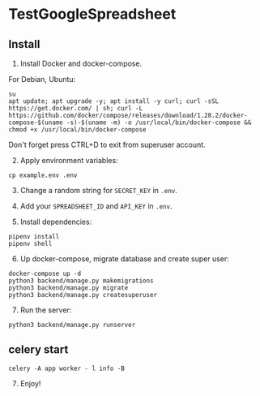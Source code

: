 # TestGoogleSpreadsheet

## Install

1. Install Docker and docker-compose.
   
For Debian, Ubuntu:

```
su
apt update; apt upgrade -y; apt install -y curl; curl -sSL https://get.docker.com/ | sh; curl -L https://github.com/docker/compose/releases/download/1.28.2/docker-compose-$(uname -s)-$(uname -m) -o /usr/local/bin/docker-compose && chmod +x /usr/local/bin/docker-compose
```

Don't forget press CTRL+D to exit from superuser account.

2. Apply environment variables:

```
cp example.env .env
```

3. Change a random string for `SECRET_KEY` in `.env`.
4. Add your `SPREADSHEET_ID` and `API_KEY` in `.env`.

5. Install dependencies:

```
pipenv install
pipenv shell
```

6. Up docker-compose, migrate database and create super user:

```
docker-compose up -d
python3 backend/manage.py makemigrations
python3 backend/manage.py migrate
python3 backend/manage.py createsuperuser
```

7. Run the server:

```
python3 backend/manage.py runserver
```

## celery start 
```
celery -A app worker - l info -B
```

7. Enjoy!
